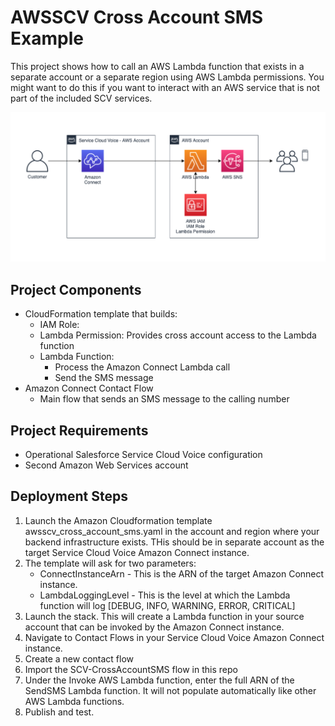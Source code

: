 # AWSSCV Cross Account SMS Example

This project shows how to call an AWS Lambda function that exists in a separate account or a separate region using AWS Lambda permissions.  You might want to do this if you want to interact with an AWS service that is not part of the included SCV services.

![Cross Account SNS Architecture](Docs/architecture.png)

## Project Components
- CloudFormation template that builds:
  - IAM Role:
  - Lambda Permission: Provides cross account access to the Lambda function
  - Lambda Function:
    - Process the Amazon Connect Lambda call 
    - Send the SMS message
- Amazon Connect Contact Flow
  - Main flow that sends an SMS message to the calling number
    
## Project Requirements
- Operational Salesforce Service Cloud Voice configuration
- Second Amazon Web Services account

## Deployment Steps
1. Launch the Amazon Cloudformation template awsscv_cross_account_sms.yaml in the account and region where your backend infrastructure exists.  THis should be in separate account as the target Service Cloud Voice Amazon Connect instance.
2. The template will ask for two parameters:
   - ConnectInstanceArn - This is the ARN of the target Amazon Connect instance.
   - LambdaLoggingLevel - This is the level at which the Lambda function will log [DEBUG, INFO, WARNING, ERROR, CRITICAL]
3. Launch the stack.  This will create a Lambda function in your source account that can be invoked by the Amazon Connect instance.
4. Navigate to Contact Flows in your Service Cloud Voice Amazon Connect instance.
5. Create a new contact flow
6. Import the SCV-CrossAccountSMS flow in this repo
5. Under the Invoke AWS Lambda function, enter the full ARN of the SendSMS Lambda function.  It will not populate automatically like other AWS Lambda functions.  
6. Publish and test.
